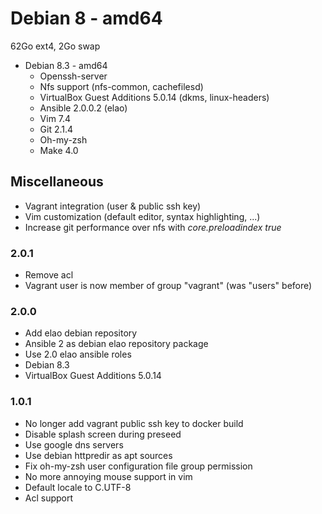 # Debian 8 - amd64 #

62Go ext4, 2Go swap

 * Debian 8.3 - amd64
   * Openssh-server
   * Nfs support (nfs-common, cachefilesd)
   * VirtualBox Guest Additions 5.0.14 (dkms, linux-headers)
   * Ansible 2.0.0.2 (elao)
   * Vim 7.4
   * Git 2.1.4
   * Oh-my-zsh
   * Make 4.0

## Miscellaneous ##

 * Vagrant integration (user & public ssh key)
 * Vim customization (default editor, syntax highlighting, ...)
 * Increase git performance over nfs with *core.preloadindex true*

### 2.0.1

* Remove acl
* Vagrant user is now member of group "vagrant" (was "users" before)

### 2.0.0

* Add elao debian repository
* Ansible 2 as debian elao repository package
* Use 2.0 elao ansible roles
* Debian 8.3
* VirtualBox Guest Additions 5.0.14

### 1.0.1

* No longer add vagrant public ssh key to docker build
* Disable splash screen during preseed
* Use google dns servers
* Use debian httpredir as apt sources
* Fix oh-my-zsh user configuration file group permission
* No more annoying mouse support in vim
* Default locale to C.UTF-8
* Acl support
